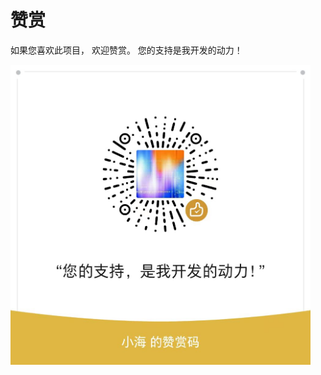 # 赞赏

如果您喜欢此项目， 欢迎赞赏。 您的支持是我开发的动力！

<img title="" src="../assets/68747470733a2f2f73322e6c6f6c692e6e65742f323032322f30362f32372f6d787541346a67513732727a566b462e6a7067.jpg" alt="" data-align="inline" width="480">
